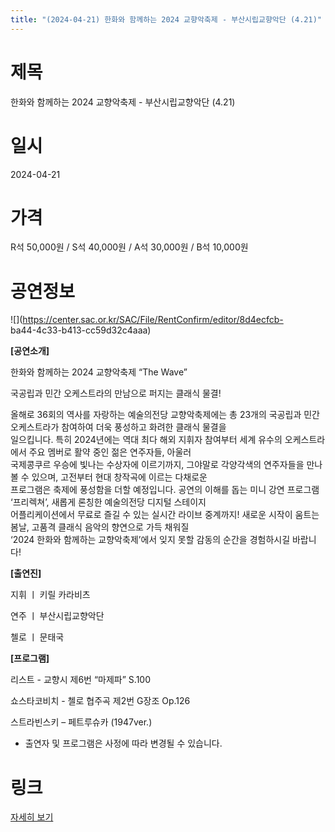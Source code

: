 ```yaml
---
title: "(2024-04-21) 한화와 함께하는 2024 교향악축제 - 부산시립교향악단 (4.21)"
---
```


# 제목
한화와 함께하는 2024 교향악축제 - 부산시립교향악단 (4.21)

# 일시
2024-04-21

# 가격
R석 50,000원 / S석 40,000원 / A석 30,000원 / B석 10,000원

# 공연정보
![](https://center.sac.or.kr/SAC/File/RentConfirm/editor/8d4ecfcb-  
ba44-4c33-b413-cc59d32c4aaa)    
    
**[공연소개]**  
  
한화와 함께하는 2024 교향악축제 “The Wave”  
  
국공립과 민간 오케스트라의 만남으로 퍼지는 클래식 물결!  
  
올해로 36회의 역사를 자랑하는 예술의전당 교향악축제에는 총 23개의 국공립과 민간 오케스트라가 참여하여 더욱 풍성하고 화려한 클래식 물결을  
일으킵니다. 특히 2024년에는 역대 최다 해외 지휘자 참여부터 세계 유수의 오케스트라에서 주요 멤버로 활약 중인 젊은 연주자들, 아울러  
국제콩쿠르 우승에 빛나는 수상자에 이르기까지, 그야말로 각양각색의 연주자들을 만나볼 수 있으며, 고전부터 현대 창작곡에 이르는 다채로운  
프로그램은 축제에 풍성함을 더할 예정입니다. 공연의 이해를 돕는 미니 강연 프로그램 ‘프리렉쳐’, 새롭게 론칭한 예술의전당 디지털 스테이지  
어플리케이션에서 무료로 즐길 수 있는 실시간 라이브 중계까지! 새로운 시작이 움트는 봄날, 고품격 클래식 음악의 향연으로 가득 채워질  
‘2024 한화와 함께하는 교향악축제’에서 잊지 못할 감동의 순간을 경험하시길 바랍니다!  
  
**[출연진]**  
  
지휘 ㅣ 키릴 카라비츠  
  
연주 ㅣ 부산시립교향악단  
  
첼로 ㅣ 문태국  
  
**[프로그램]**  
  
리스트 - 교향시 제6번 “마제파” S.100  
  
쇼스타코비치 - 첼로 협주곡 제2번 G장조 Op.126  
  
스트라빈스키 – 페트루슈카 (1947ver.)  
  
* 출연자 및 프로그램은 사정에 따라 변경될 수 있습니다.  
  


# 링크
[자세히 보기](https://www.sac.or.kr/site/main/show/show_view?SN=60225 "https://www.sac.or.kr/site/main/show/show_view?SN=60225")
